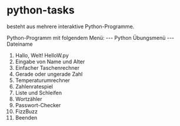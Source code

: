 # python-tasks
besteht aus mehrere interaktive Python-Programme. 

Python-Programm mit folgendem Menü:
--- Python Übungsmenü ---             Dateiname
1. Hallo, Welt!                      HelloW.py
2. Eingabe von Name und Alter
3. Einfacher Taschenrechner
4. Gerade oder ungerade Zahl
5. Temperaturumrechner
6. Zahlenratespiel
7. Liste und Schleifen
8. Wortzähler
9. Passwort-Checker
10. FizzBuzz
0. Beenden
